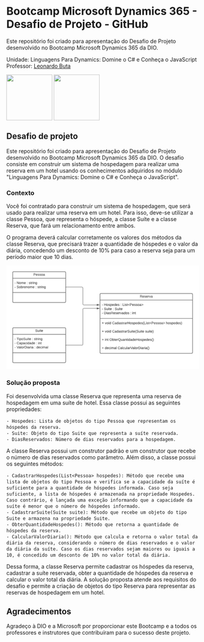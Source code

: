 # Bootcamp Microsoft Dynamics 365 - Desafio de Projeto - GitHub
Este repositório foi criado para apresentação do Desafio de Projeto desenvolvido no Bootcamp Microsoft Dynamics 365 da DIO.

Unidade: Linguagens Para Dynamics: Domine o C# e Conheça o JavaScript <br>
Professor: [Leonardo Buta](https://github.com/leonardo-buta)

<a href="https://www.dio.me/bootcamp/bootcamp-microsoft-dynamics-365-brasil"><img src="https://hermes.dio.me/tracks/1b7d9511-9093-40b7-a710-45b46afa9d35.png" align="center" height="120" width="120" ></a> <a href="https://www.dio.me/"><img src="https://hermes.digitalinnovation.one/assets/diome/logo-full.svg" align="center" height="120" width="120" ></a> <br>

## Desafio de projeto
Este repositório foi criado para apresentação do Desafio de Projeto desenvolvido no Bootcamp Microsoft Dynamics 365 da DIO. O desafio consiste em construir um sistema de hospedagem para realizar uma reserva em um hotel usando os conhecimentos adquiridos no módulo "Linguagens Para Dynamics: Domine o C# e Conheça o JavaScript".

### Contexto
Você foi contratado para construir um sistema de hospedagem, que será usado para realizar uma reserva em um hotel. Para isso, deve-se utilizar a classe Pessoa, que representa o hóspede, a classe Suíte e a classe Reserva, que fará um relacionamento entre ambos.

O programa deverá calcular corretamente os valores dos métodos da classe Reserva, que precisará trazer a quantidade de hóspedes e o valor da diária, concedendo um desconto de 10% para caso a reserva seja para um período maior que 10 dias.

![Diagrama de classe estacionamento](diagrama_classe_hotel.png)
### Solução proposta
Foi desenvolvida uma classe Reserva que representa uma reserva de hospedagem em uma suíte de hotel. Essa classe possui as seguintes propriedades:

    - Hospedes: Lista de objetos do tipo Pessoa que representam os hóspedes da reserva.
    - Suite: Objeto do tipo Suite que representa a suíte reservada.
    - DiasReservados: Número de dias reservados para a hospedagem.

A classe Reserva possui um construtor padrão e um construtor que recebe o número de dias reservados como parâmetro. Além disso, a classe possui os seguintes métodos:

    - CadastrarHospedes(List<Pessoa> hospedes): Método que recebe uma lista de objetos do tipo Pessoa e verifica se a capacidade da suíte é suficiente para a quantidade de hóspedes informada. Caso seja suficiente, a lista de hóspedes é armazenada na propriedade Hospedes. Caso contrário, é lançada uma exceção informando que a capacidade da suíte é menor que o número de hóspedes informado.
    - CadastrarSuite(Suite suite): Método que recebe um objeto do tipo Suite e armazena na propriedade Suite.
    - ObterQuantidadeHospedes(): Método que retorna a quantidade de hóspedes da reserva.
    - CalcularValorDiaria(): Método que calcula e retorna o valor total da diária da reserva, considerando o número de dias reservados e o valor da diária da suíte. Caso os dias reservados sejam maiores ou iguais a 10, é concedido um desconto de 10% no valor total da diária.

Dessa forma, a classe Reserva permite cadastrar os hóspedes da reserva, cadastrar a suíte reservada, obter a quantidade de hóspedes da reserva e calcular o valor total da diária. A solução proposta atende aos requisitos do desafio e permite a criação de objetos do tipo Reserva para representar as reservas de hospedagem em um hotel.

## Agradecimentos
Agradeço à DIO e a Microsoft por proporcionar este Bootcamp e a todos os professores e instrutores que contribuíram para o sucesso deste projeto.